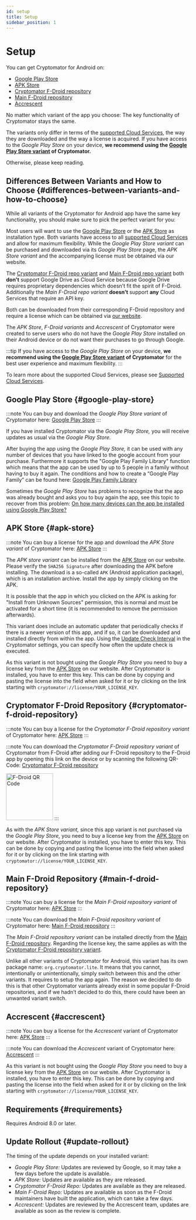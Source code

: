 ```yaml
---
id: setup
title: Setup
sidebar_position: 1
---
```


# Setup

You can get Cryptomator for Android on:

* [Google Play Store](https://play.google.com/store/apps/details?id=org.cryptomator)
* [APK Store](https://cryptomator.org/android/)
* [Cryptomator F-Droid repository](https://static.cryptomator.org/android/fdroid/repo?fingerprint=F7C3EC3B0D588D3CB52983E9EB1A7421C93D4339A286398E71D7B651E8D8ECDD)
* [Main F-Droid repository](https://f-droid.org/en/packages/org.cryptomator.lite)
* [Accrescent](https://accrescent.app/app/org.cryptomator)

No matter which variant of the app you choose: The key functionality of Cryptomator stays the same.

The variants only differ in terms of the [supported Cloud Services](/docs/misc/supported-cloud-services.md), the way they are downloaded and the way a license is acquired.
If you have access to the *Google Play Store* on your device, **we recommend using the [Google Play Store variant](#google-play-store) of Cryptomator.**

Otherwise, please keep reading.

## Differences Between Variants and How to Choose {#differences-between-variants-and-how-to-choose}

While all variants of the Cryptomator for Android app have the same key functionality, you should make sure to pick the perfect variant for you:

Most users will want to use the [Google Play Store](#google-play-store) or the [APK Store](#apk-store) as installation type. Both variants have access to all [supported Cloud Services](/docs/misc/supported-cloud-services.md) and allow for maximum flexibility. While the *Google Play Store variant* can be purchased and downloaded via its *Google Play Store* page, the *APK Store variant* and the accompanying license must be obtained via our website.

The [Cryptomator F-Droid repo variant](#cryptomator-f-droid-repository) and [Main F-Droid repo variant](#main-f-droid-repository) both **don't** support Google Drive as Cloud Service because Google Drive requires proprietary dependencies which doesn’t fit the spirit of F-Droid. Additionally the *Main F-Droid repo variant* **doesn’t** support **any** Cloud Services that require an API key.

Both can be downloaded from their corresponding F-Droid repository and require a license which can be obtained via [our website](https://cryptomator.org/android/).

The *APK Store*, *F-Droid variants* and *Accrescent* of Cryptomator were created to serve users who do not have the *Google Play Store* installed on their Android device or do not want their purchases to go through Google.

:::tip
If you have access to the *Google Play Store* on your device, **we recommend using the [Google Play Store variant](#google-play-store) of Cryptomator**
for the best user experience and maximum flexibility.
:::

To learn more about the supported Cloud Services, please see [Supported Cloud Services](/docs/misc/supported-cloud-services.md).

## Google Play Store {#google-play-store}

:::note
You can buy and download the *Google Play Store variant* of Cryptomator here:
[Google Play Store](https://play.google.com/store/apps/details?id=org.cryptomator&hl=en)
:::

If you have installed Cryptomator via the *Google Play Store,* you will receive updates as usual via the *Google Play Store.*

After buying the app using the *Google Play Store,* it can be used with any number of devices that you have linked to the google account from your purchase. Furthermore it supports the "Google Play Family Library" function which means that the app can be used by up to 5 people in a family without having to buy it again. The conditions and how to create a “Google Play Family” can be found here: [Google Play Family Library](https://support.google.com/googleplay/answer/7007852?hl=en)

Sometimes the *Google Play Store* has problems to recognize that the app was already bought and asks you to buy again the app, see this topic to recover from this problem: [On how many devices can the app be installed using Google Play Store?](https://community.cryptomator.org/t/on-how-many-devices-can-the-app-be-installed-using-google-play-store/6129)

## APK Store {#apk-store}

:::note
You can buy a license for the app and download the *APK Store variant* of Cryptomator here:
[APK Store](https://cryptomator.org/android/)
:::

The *APK store variant* can be installed from the [APK Store](https://cryptomator.org/android/) on our website. Please verify the `SHA256 Signature` after downloading the APK before installing. The download is a so-called `APK` (Android application package), which is an installation archive. Install the app by simply clicking on the APK.

It is possible that the app in which you clicked on the APK is asking for "Install from Unknown Sources" permission, this is normal and must be activated for a short time (it is recommended to remove the permission afterwards).

This variant does include an automatic updater that periodically checks if there is a newer version of this app, and if so, it can be downloaded and installed directly from within the app. Using the [Update Check Interval](settings.md#update-check-interval) in the Cryptomator settings, you can specify how often the update check is executed.

As this variant is not bought using the *Google Play Store* you need to buy a license key from the [APK Store](https://cryptomator.org/android/) on our website. After Cryptomator is installed, you have to enter this key. This can be done by copying and pasting the license into the field when asked for it or by clicking on the link starting with `cryptomator://license/YOUR_LICENSE_KEY`.

## Cryptomator F-Droid Repository {#cryptomator-f-droid-repository}

:::note
You can buy a license for the *Cryptomator F-Droid repository variant* of Cryptomator here:
[APK Store](https://cryptomator.org/android/)
:::

:::note
You can download the *Cryptomator F-Droid repository variant* of Cryptomator from F-Droid after adding our F-Droid
repository to the F-Droid app by opening this link on the device or by scanning the following QR-Code:
[Cryptomator F-Droid repository](https://static.cryptomator.org/android/fdroid/repo?fingerprint=F7C3EC3B0D588D3CB52983E9EB1A7421C93D4339A286398E71D7B651E8D8ECDD)

<Image src="/img/android/fdroid-qr-code.svg" alt="F-Droid QR Code" width="128" height="128" />
:::

As with the *APK Store variant,* since this app variant is not purchased via the *Google Play Store,* you need to buy a license key from the [APK Store](https://cryptomator.org/android/) on our website. After Cryptomator is installed, you have to enter this key. This can be done by copying and pasting the license into the field when asked for it or by clicking on the link starting with `cryptomator://license/YOUR_LICENSE_KEY`.

## Main F-Droid Repository {#main-f-droid-repository}

:::note
You can buy a license for the *Main F-Droid repository variant* of Cryptomator here:
[APK Store](https://cryptomator.org/android/)
:::

:::note
You can download the *Main F-Droid repository variant* of Cryptomator here:
[Main F-Droid repository](https://f-droid.org/en/packages/org.cryptomator.lite)
:::

The *Main F-Droid repository variant* can be installed directly from the [Main F-Droid repository](https://f-droid.org/en/packages/org.cryptomator.lite). Regarding the license key, the same applies as with the [Cryptomator F-Droid repository variant](#cryptomator-f-droid-repository).

Unlike all other variants of Cryptomator for Android, this variant has its own package name: `org.cryptomator.lite`. It means that you cannot, intentionally or unintentionally, simply switch between this and the other variants. It requires to setup the app again. The reason we decided to do this is that other Cryptomator variants already exist in some popular F-Droid repositories, and if we hadn’t decided to do this, there could have been an unwanted variant switch.

## Accrescent {#accrescent}

:::note
You can buy a license for the *Accrescent* variant of Cryptomator here:
[APK Store](https://cryptomator.org/android/)
:::

:::note
You can download the *Accrescent* variant of Cryptomator here:
[Accrescent](https://accrescent.app/app/org.cryptomator)
:::

As this variant is not bought using the *Google Play Store* you need to buy a license key from the [APK Store](https://cryptomator.org/android/) on our website. After Cryptomator is installed, you have to enter this key. This can be done by copying and pasting the license into the field when asked for it or by clicking on the link starting with `cryptomator://license/YOUR_LICENSE_KEY`.

## Requirements {#requirements}

Requires Android 8.0 or later.

## Update Rollout {#update-rollout}

The timing of the update depends on your installed variant:

* *Google Play Store:* Updates are reviewed by Google, so it may take a few days before the update is available.
* *APK Store:* Updates are available as they are released.
* *Cryptomator F-Droid Repo:* Updates are available as they are released.
* *Main F-Droid Repo:* Updates are available as soon as the F-Droid maintainers have built the application, which can take a few days.
* *Accrescent:* Updates are reviewed by the Accrescent team, updates are available as soon as the review is complete.

